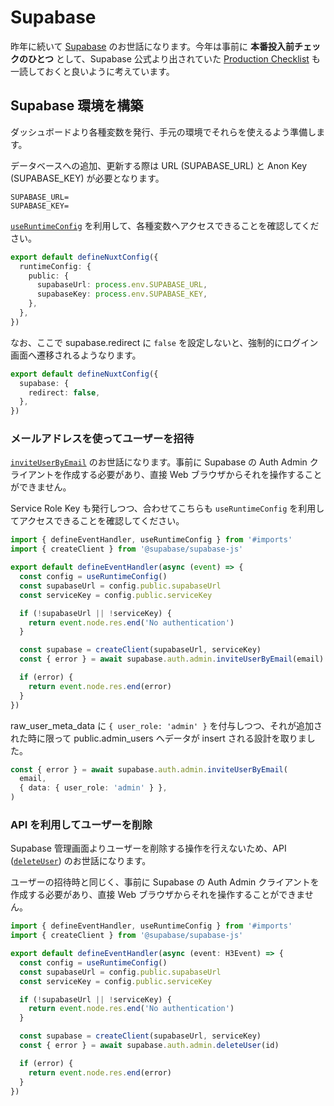# Supabase

昨年に続いて [Supabase](https://supabase.com/) のお世話になります。今年は事前に **本番投入前チェックのひとつ** として、Supabase 公式より出されていた [Production Checklist](https://supabase.com/docs/guides/platform/going-into-prod) も一読しておくと良いように考えています。

## Supabase 環境を構築

ダッシュボードより各種変数を発行、手元の環境でそれらを使えるよう準備します。

データベースへの追加、更新する際は URL (SUPABASE_URL) と Anon Key (SUPABASE_KEY) が必要となります。

```.env
SUPABASE_URL=
SUPABASE_KEY=
```

[`useRuntimeConfig`](https://nuxt.com/docs/api/composables/use-runtime-config) を利用して、各種変数へアクセスできることを確認してください。

```ts
export default defineNuxtConfig({
  runtimeConfig: {
    public: {
      supabaseUrl: process.env.SUPABASE_URL,
      supabaseKey: process.env.SUPABASE_KEY,
    },
  },
})
```

なお、ここで supabase.redirect に `false` を設定しないと、強制的にログイン画面へ遷移されるようなります。

```ts
export default defineNuxtConfig({
  supabase: {
    redirect: false,
  },
})
```

### メールアドレスを使ってユーザーを招待

[`inviteUserByEmail`](https://supabase.com/docs/reference/javascript/auth-admin-inviteuserbyemail) のお世話になります。事前に Supabase の Auth Admin クライアントを作成する必要があり、直接 Web ブラウザからそれを操作することができません。

Service Role Key も発行しつつ、合わせてこちらも `useRuntimeConfig` を利用してアクセスできることを確認してください。

```ts
import { defineEventHandler, useRuntimeConfig } from '#imports'
import { createClient } from '@supabase/supabase-js'

export default defineEventHandler(async (event) => {
  const config = useRuntimeConfig()
  const supabaseUrl = config.public.supabaseUrl
  const serviceKey = config.public.serviceKey

  if (!supabaseUrl || !serviceKey) {
    return event.node.res.end('No authentication')
  }

  const supabase = createClient(supabaseUrl, serviceKey)
  const { error } = await supabase.auth.admin.inviteUserByEmail(email)

  if (error) {
    return event.node.res.end(error)
  }
})
```

raw_user_meta_data に `{ user_role: 'admin' }` を付与しつつ、それが追加された時に限って public.admin_users へデータが insert される設計を取りました。

```ts
const { error } = await supabase.auth.admin.inviteUserByEmail(
  email,
  { data: { user_role: 'admin' } },
)
```

### API を利用してユーザーを削除

Supabase 管理画面よりユーザーを削除する操作を行えないため、API ([`deleteUser`](https://supabase.com/docs/reference/javascript/auth-admin-deleteuser)) のお世話になります。

ユーザーの招待時と同じく、事前に Supabase の Auth Admin クライアントを作成する必要があり、直接 Web ブラウザからそれを操作することができません。

```ts
import { defineEventHandler, useRuntimeConfig } from '#imports'
import { createClient } from '@supabase/supabase-js'

export default defineEventHandler(async (event: H3Event) => {
  const config = useRuntimeConfig()
  const supabaseUrl = config.public.supabaseUrl
  const serviceKey = config.public.serviceKey

  if (!supabaseUrl || !serviceKey) {
    return event.node.res.end('No authentication')
  }

  const supabase = createClient(supabaseUrl, serviceKey)
  const { error } = await supabase.auth.admin.deleteUser(id)

  if (error) {
    return event.node.res.end(error)
  }
})
```
